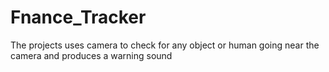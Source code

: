 # Fnance_Tracker
The projects uses camera to check for any object or human going near the camera and produces a warning sound
